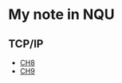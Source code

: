 # My note in NQU
## TCP/IP
* [CH8](https://github.com/cycyucheng1010/NQU/blob/main/TCPIP/TCPIP08.md)
* [CH9](https://github.com/cycyucheng1010/NQU/blob/main/TCPIP/TCPIP09.md)
